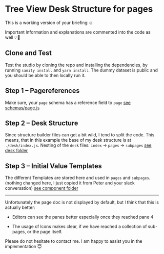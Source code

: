 # Tree View Desk Structure for pages

This is a working version of your briefing ☺️

Important Information and explanations are commented into the code as well 💡👀 



## Clone and Test

Test the studio by cloning the repo and installing the dependencies, by running `sanity install` and `yarn install`. The dummy dataset is public and you should be able to then locally run it.



## Step 1 – Pagereferences

Make sure, your `page` schema has a reference field to `page`
[see schemas/page.js](https://github.com/bobinska-dev/tree-view/tree/master/schemas)



## Step 2 – Desk Structure

Since structure builder files can get a bit wild, I tend to split the code. This means, that in this example the base of my desk structure is at `./desk/index.js`. Nesting of the `desk` files: `index` -> `pages` -> `subpages`
[see desk folder](https://github.com/bobinska-dev/tree-view/tree/master/desk)



## Step 3 – Initial Value Templates

The different Templates are stored here and used in `pages` and `subpages`. (nothing changed here, I just copied it from Peter and your slack conversation)
[see component folder](https://github.com/bobinska-dev/tree-view/blob/master/components/initialValueTemplates.js)


____


Unfortunately the page doc is not displayed by default, but I think that this is actually better:

* Editors can see the panes better especially once they reached pane 4

* The usage of Icons makes clear, if we have reached a collection of sub-pages, or the page itself.

Please do not hesitate to contact me. I am happy to assist you in the implementation 😇
